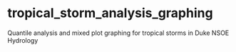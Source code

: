 # tropical_storm_analysis_graphing
Quantile analysis and mixed plot graphing for tropical storms in Duke NSOE Hydrology 
